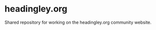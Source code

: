 headingley.org
==============

Shared repository for working on the headingley.org community website.
